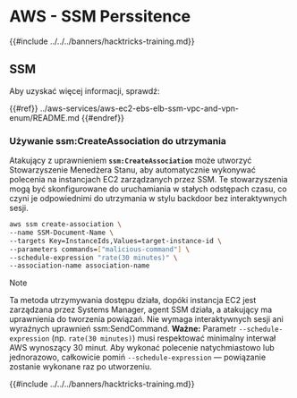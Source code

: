 # AWS - SSM Perssitence

{{#include ../../../banners/hacktricks-training.md}}

## SSM

Aby uzyskać więcej informacji, sprawdź:

{{#ref}}
../aws-services/aws-ec2-ebs-elb-ssm-vpc-and-vpn-enum/README.md
{{#endref}}

### Używanie ssm:CreateAssociation do utrzymania

Atakujący z uprawnieniem **`ssm:CreateAssociation`** może utworzyć Stowarzyszenie Menedżera Stanu, aby automatycznie wykonywać polecenia na instancjach EC2 zarządzanych przez SSM. Te stowarzyszenia mogą być skonfigurowane do uruchamiania w stałych odstępach czasu, co czyni je odpowiednimi do utrzymania w stylu backdoor bez interaktywnych sesji.
```bash
aws ssm create-association \
--name SSM-Document-Name \
--targets Key=InstanceIds,Values=target-instance-id \
--parameters commands=["malicious-command"] \
--schedule-expression "rate(30 minutes)" \
--association-name association-name
```
> [!NOTE]
> Ta metoda utrzymywania dostępu działa, dopóki instancja EC2 jest zarządzana przez Systems Manager, agent SSM działa, a atakujący ma uprawnienia do tworzenia powiązań. Nie wymaga interaktywnych sesji ani wyraźnych uprawnień ssm:SendCommand. **Ważne:** Parametr `--schedule-expression` (np. `rate(30 minutes)`) musi respektować minimalny interwał AWS wynoszący 30 minut. Aby wykonać polecenie natychmiastowo lub jednorazowo, całkowicie pomiń `--schedule-expression` — powiązanie zostanie wykonane raz po utworzeniu.

{{#include ../../../banners/hacktricks-training.md}}
